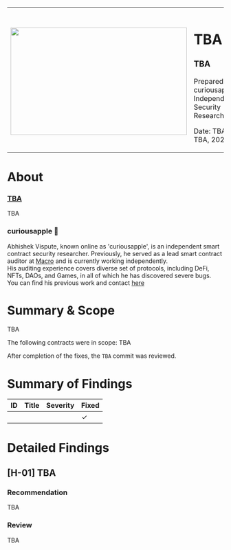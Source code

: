 <!---
copied and edited from https://github.com/zobront/audits/blob/main/template.md
-->

<table>
    <tr><th></th><th></th></tr>
    <tr>
        <td><img src="./logos/TBA.png" width="410" height="250" /></td>
        <td> 
            <h1>TBA</h1>
            <h3>TBA</h3>
            <p>Prepared by: curiousapple, Independent Security Researcher</p>
            <p>Date: TBA to TBA, 2023</p>
        </td>
    </tr>
</table>

# About 

### [TBA](TBA)
TBA

### **curiousapple** 🦇

Abhishek Vispute, known online as 'curiousapple', is an independent smart contract security researcher. 
Previously, he served as a lead smart contract auditor at [Macro](https://0xmacro.com/) and is currently working independently.</br>
His auditing experience covers diverse set of protocols, including DeFi, NFTs, DAOs, and Games, in all of which he has discovered severe bugs. </br>
You can find his previous work and contact [here](https://github.com/abhishekvispute/curiousapple-audits/blob/231caa00d7f0ba8b016b4980b300e6a2fcd93815/README.md) </br>


# Summary & Scope

TBA


The following contracts were in scope:
TBA

After completion of the fixes, the `TBA` commit was reviewed.

# Summary of Findings

| ID     | Title                        | Severity      | Fixed |
| ----------- | ---------------------------- | ------------- | ----- |
|  &nbsp;|  |  |  ✓ |

# Detailed Findings

## [H-01] TBA


### Recommendation
TBA

### Review
TBA

